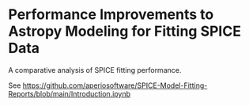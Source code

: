 # Performance Improvements to Astropy Modeling for Fitting SPICE Data
A comparative analysis of SPICE fitting performance.

See https://github.com/aperiosoftware/SPICE-Model-Fitting-Reports/blob/main/Introduction.ipynb
